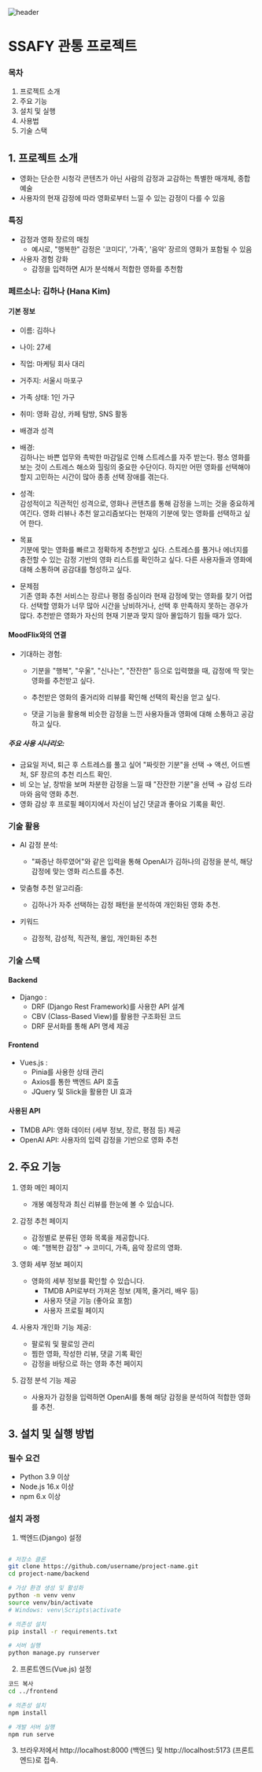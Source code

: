 ![header](https://capsule-render.vercel.app/api?type=waving&height=300&color=gradient&text=MoodFlix&fontColor=61FBFF&descAlign=96&descAlignY=91)

# SSAFY 관통 프로젝트

### 목차

1. 프로젝트 소개
2. 주요 기능
3. 설치 및 실행
4. 사용법
5. 기술 스택

## 1. 프로젝트 소개
- 영화는 단순한 시청각 콘텐츠가 아닌 사람의 감정과 교감하는 특별한 매개체, 종합예술
- 사용자의 현재 감정에 따라 영화로부터 느낄 수 있는 감정이 다를 수 있음

### 특징
- 감정과 영화 장르의 매칭
    - 예시로, "행복한" 감정은 '코미디', '가족', '음악' 장르의 영화가 포함될 수 있음
- 사용자 경험 강화
    - 감정을 입력하면 AI가 분석해서 적합한 영화를 추천함

### 페르소나: 김하나 (Hana Kim)
#### 기본 정보
- 이름: 김하나
- 나이: 27세
- 직업: 마케팅 회사 대리
- 거주지: 서울시 마포구
- 가족 상태: 1인 가구
- 취미: 영화 감상, 카페 탐방, SNS 활동
- 배경과 성격
- 배경: <br>
김하나는 바쁜 업무와 촉박한 마감일로 인해 스트레스를 자주 받는다. 평소 영화를 보는 것이 스트레스 해소와 힐링의 중요한 수단이다. 하지만 어떤 영화를 선택해야 할지 고민하는 시간이 많아 종종 선택 장애를 겪는다.

- 성격: <br>
감성적이고 직관적인 성격으로, 영화나 콘텐츠를 통해 감정을 느끼는 것을 중요하게 여긴다. 영화 리뷰나 추천 알고리즘보다는 현재의 기분에 맞는 영화를 선택하고 싶어 한다.

- 목표 <br>
기분에 맞는 영화를 빠르고 정확하게 추천받고 싶다.
스트레스를 풀거나 에너지를 충전할 수 있는 감정 기반의 영화 리스트를 확인하고 싶다.
다른 사용자들과 영화에 대해 소통하며 공감대를 형성하고 싶다.
- 문제점 <br>
기존 영화 추천 서비스는 장르나 평점 중심이라 현재 감정에 맞는 영화를 찾기 어렵다.
선택할 영화가 너무 많아 시간을 낭비하거나, 선택 후 만족하지 못하는 경우가 많다.
추천받은 영화가 자신의 현재 기분과 맞지 않아 몰입하기 힘들 때가 있다.

#### MoodFlix와의 연결

- 기대하는 경험:

    - 기분을 "행복", "우울", "신나는", "잔잔한" 등으로 입력했을 때, 감정에 딱 맞는 영화를 추천받고 싶다.

    - 추천받은 영화의 줄거리와 리뷰를 확인해 선택의 확신을 얻고 싶다.

    - 댓글 기능을 활용해 비슷한 감정을 느낀 사용자들과 영화에 대해 소통하고 공감하고 싶다.

##### 주요 사용 시나리오:

- 금요일 저녁, 퇴근 후 스트레스를 풀고 싶어 "짜릿한 기분"을 선택 → 액션, 어드벤처, SF 장르의 추천 리스트 확인.
- 비 오는 날, 창밖을 보며 차분한 감정을 느낄 때 "잔잔한 기분"을 선택 → 감성 드라마와 음악 영화 추천.
- 영화 감상 후 프로필 페이지에서 자신이 남긴 댓글과 좋아요 기록을 확인.

### 기술 활용
- AI 감정 분석: <br>
    - "짜증난 하루였어"와 같은 입력을 통해 OpenAI가 김하나의 감정을 분석, 해당 감정에 맞는 영화 리스트를 추천.

- 맞춤형 추천 알고리즘: <br>
    - 김하나가 자주 선택하는 감정 패턴을 분석하여 개인화된 영화 추천.

- 키워드
    - 감정적, 감성적, 직관적, 몰입, 개인화된 추천

### 기술 스택
#### Backend
- Django :
    - DRF (Django Rest Framework)를 사용한 API 설계
    - CBV (Class-Based View)를 활용한 구조화된 코드
    - DRF 문서화를 통해 API 명세 제공
#### Frontend
- Vues.js :
    - Pinia를 사용한 상태 관리
    - Axios를 통한 백엔드 API 호출
    - JQuery 및 Slick을 활용한 UI 효과
#### 사용된 API
- TMDB API: 영화 데이터 (세부 정보, 장르, 평점 등) 제공
- OpenAI API: 사용자의 입력 감정을 기반으로 영화 추천
## 2. 주요 기능
1. 영화 메인 페이지

    - 개봉 예정작과 최신 리뷰를 한눈에 볼 수 있습니다.

2. 감정 추천 페이지

    - 감정별로 분류된 영화 목록을 제공합니다.
    - 예: "행복한 감정" → 코미디, 가족, 음악 장르의 영화.

3. 영화 세부 정보 페이지

    - 영화의 세부 정보를 확인할 수 있습니다.
        - TMDB API로부터 가져온 정보 (제목, 줄거리, 배우 등)
        - 사용자 댓글 기능 (좋아요 포함)
        - 사용자 프로필 페이지

4. 사용자 개인화 기능 제공:
    - 팔로워 및 팔로잉 관리
    - 찜한 영화, 작성한 리뷰, 댓글 기록 확인
    - 감정을 바탕으로 하는 영화 추천 페이지

5. 감정 분석 기능 제공
    - 사용자가 감정을 입력하면 OpenAI를 통해 해당 감정을 분석하여 적합한 영화를 추천.

## 3. 설치 및 실행 방법
### 필수 요건
- Python 3.9 이상
- Node.js 16.x 이상
- npm 6.x 이상
### 설치 과정
1. 백엔드(Django) 설정
```bash

# 저장소 클론
git clone https://github.com/username/project-name.git
cd project-name/backend

# 가상 환경 생성 및 활성화
python -m venv venv
source venv/bin/activate  
# Windows: venv\Scripts\activate

# 의존성 설치
pip install -r requirements.txt

# 서버 실행
python manage.py runserver
```
2. 프론트엔드(Vue.js) 설정

```bash
코드 복사
cd ../frontend

# 의존성 설치
npm install

# 개발 서버 실행
npm run serve

```
3. 브라우저에서 http://localhost:8000 (백엔드) 및 http://localhost:5173 (프론트엔드)로 접속.
